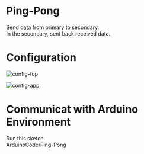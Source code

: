 # Ping-Pong
Send data from primary to secondary.   
In the secondary, sent back received data.   


# Configuration   

![config-top](https://user-images.githubusercontent.com/6020549/154790653-277f0f2f-0b51-4a2c-aead-6aeea0ac232f.jpg)

![config-app](https://github.com/nopnop2002/esp-idf-mirf/assets/6020549/29b81f36-dde7-4e36-bb99-0eb9efe6e1f2)


# Communicat with Arduino Environment   
Run this sketch.   
ArduinoCode/Ping-Pong   

